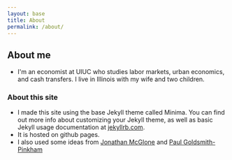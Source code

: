 ```yaml
---
layout: base
title: About
permalink: /about/
---
```


## About me

- I'm an economist at UIUC who studies labor markets, urban economics, and cash transfers.  I live in Illinois with my wife and two children.

### About this site

- I made this site using the base Jekyll theme called Minima. You can find out more info about customizing your Jekyll theme, as well as basic Jekyll usage documentation at [jekyllrb.com](https://jekyllrb.com/).  
- It is hosted on github pages.
- I also used some ideas from [Jonathan McGlone](https://github.com/jmcglone/jmcglone.github.io) and [Paul Goldsmith-Pinkham](https://github.com/paulgp/paulgp.github.io)


